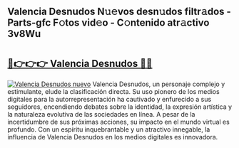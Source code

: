 ## Valencia Desnudos N𝚞𝚎vos desn𝚞dos filtr𝚊dos - Parts-gfc F𝚘tos vid𝚎o - C𝚘ntenido atr𝚊ctivo 3v8Wu

# <h2><a href="http://mb3w8p.tromn.icu/?c=Valencia+Desnudos">🔗👉👉👉 Valencia Desnudos 🔗🔗</a></h2>

[![Valencia Desnudos nuevo](https://i.imgur.com/pEAQMta.gif)](http://mb3w8p.tromn.icu/?c=Valencia+Desnudos)
Valencia Desnudos, un personaje complejo y estimulante, elude la clasificación directa. Su uso pionero de los medios digitales para la autorrepresentación ha cautivado y enfurecido a sus seguidores, encendiendo debates sobre la identidad, la expresión artística y la naturaleza evolutiva de las sociedades en línea. A pesar de la incertidumbre de sus próximas acciones, su impacto en el mundo virtual es profundo. Con un espíritu inquebrantable y un atractivo innegable, la influencia de Valencia Desnudos en los medios digitales es innovadora.
